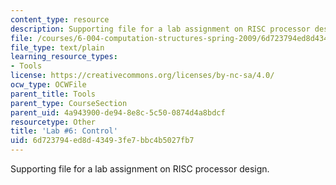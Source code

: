 ```yaml
---
content_type: resource
description: Supporting file for a lab assignment on RISC processor design.
file: /courses/6-004-computation-structures-spring-2009/6d723794ed8d43493fe7bbc4b5027fb7_lab6ctl.jsim
file_type: text/plain
learning_resource_types:
- Tools
license: https://creativecommons.org/licenses/by-nc-sa/4.0/
ocw_type: OCWFile
parent_title: Tools
parent_type: CourseSection
parent_uid: 4a943900-de94-8e8c-5c50-0874d4a8bdcf
resourcetype: Other
title: 'Lab #6: Control'
uid: 6d723794-ed8d-4349-3fe7-bbc4b5027fb7
---
```

Supporting file for a lab assignment on RISC processor design.
